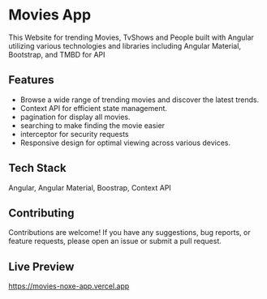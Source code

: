 # Movies App
This Website for trending Movies, TvShows and People built with Angular utilizing various technologies and libraries including Angular Material, Bootstrap, and TMBD for API
## Features
- Browse a wide range of trending movies and discover the latest trends.
- Context API for efficient state management.
- pagination for display all movies.
- searching to make finding the movie easier
- interceptor for security requests
- Responsive design for optimal viewing across various devices.
## Tech Stack
Angular, Angular Material, Boostrap, Context API
## Contributing
Contributions are welcome! If you have any suggestions, bug reports, or feature requests, please open an issue or submit a pull request.
## Live Preview
https://movies-noxe-app.vercel.app
